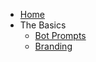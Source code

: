 - [Home](/ "Botcopy Docs")
- The Basics
  - [Bot Prompts](basics/bot-prompts.md "Bot Prompts")
  - [Branding](basics/branding.md)